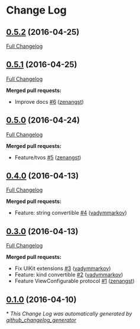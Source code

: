 # Change Log

## [0.5.2](https://github.com/hyperoslo/Brick/tree/0.5.2) (2016-04-25)
[Full Changelog](https://github.com/hyperoslo/Brick/compare/0.5.1...0.5.2)

## [0.5.1](https://github.com/hyperoslo/Brick/tree/0.5.1) (2016-04-25)
[Full Changelog](https://github.com/hyperoslo/Brick/compare/0.5.0...0.5.1)

**Merged pull requests:**

- Improve docs [\#6](https://github.com/hyperoslo/Brick/pull/6) ([zenangst](https://github.com/zenangst))

## [0.5.0](https://github.com/hyperoslo/Brick/tree/0.5.0) (2016-04-24)
[Full Changelog](https://github.com/hyperoslo/Brick/compare/0.4.0...0.5.0)

**Merged pull requests:**

- Feature/tvos [\#5](https://github.com/hyperoslo/Brick/pull/5) ([zenangst](https://github.com/zenangst))

## [0.4.0](https://github.com/hyperoslo/Brick/tree/0.4.0) (2016-04-13)
[Full Changelog](https://github.com/hyperoslo/Brick/compare/0.3.0...0.4.0)

**Merged pull requests:**

- Feature: string convertible [\#4](https://github.com/hyperoslo/Brick/pull/4) ([vadymmarkov](https://github.com/vadymmarkov))

## [0.3.0](https://github.com/hyperoslo/Brick/tree/0.3.0) (2016-04-13)
[Full Changelog](https://github.com/hyperoslo/Brick/compare/0.1.0...0.3.0)

**Merged pull requests:**

- Fix UIKit extensions [\#3](https://github.com/hyperoslo/Brick/pull/3) ([vadymmarkov](https://github.com/vadymmarkov))
- Feature: kind convertible [\#2](https://github.com/hyperoslo/Brick/pull/2) ([vadymmarkov](https://github.com/vadymmarkov))
- Feature ViewConfigurable protocol [\#1](https://github.com/hyperoslo/Brick/pull/1) ([zenangst](https://github.com/zenangst))

## [0.1.0](https://github.com/hyperoslo/Brick/tree/0.1.0) (2016-04-10)


\* *This Change Log was automatically generated by [github_changelog_generator](https://github.com/skywinder/Github-Changelog-Generator)*